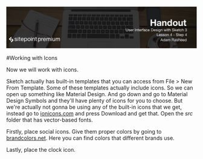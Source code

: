 ![](headings/4.4.png)

#Working with Icons

Now we will work with icons.

Sketch actually has built-in templates that you can access from File > New From Template. Some of these templates actually include icons. So we can open up something like Material Design. And go down and go to Material Design Symbols and they'll have plenty of icons for you to choose. But we're actually not gonna be using any of the built-in icons that we get, instead go to [ionicons.com](ionicons.com.) and press Download and get that. Open the *src* folder that has vector-based fonts.

Firstly, place social icons. Give them proper colors by going to [brandcolors.net](brandcolors.net). Here you can find colors that different brands use.

Lastly, place the clock icon.

